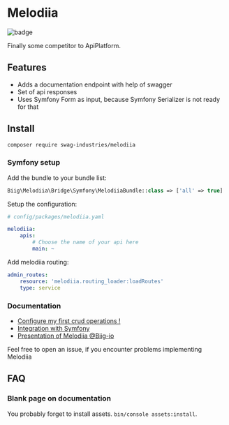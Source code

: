Melodiia
========

![badge](https://action-badges.now.sh/swagindustries/Melodiia)

Finally some competitor to ApiPlatform.

Features
--------

- Adds a documentation endpoint with help of swagger
- Set of api responses
- Uses Symfony Form as input, because Symfony Serializer is not ready for that

Install
-------

```bash
composer require swag-industries/melodiia
```

### Symfony setup

Add the bundle to your bundle list:

```php
Biig\Melodiia\Bridge\Symfony\MelodiiaBundle::class => ['all' => true]
```

Setup the configuration:

```yaml
# config/packages/melodiia.yaml

melodiia:
    apis:
        # Choose the name of your api here
        main: ~
```

Add melodiia routing:

```yaml
admin_routes:
    resource: 'melodiia.routing_loader:loadRoutes'
    type: service
```

### Documentation 

 - [Configure my first crud operations !](./docs/Crud.md)
 - [Integration with Symfony ](./docs/Symfony.md)
 - [Presentation of Melodiia @Biig-io](https://docs.google.com/presentation/d/1dtxUOzZFGRq7Ar5YV5aZ6AN60RhDbf_0OcXKj5iiDS8/edit?usp=sharing)

Feel free to open an issue, if you encounter problems implementing Melodiia

FAQ
---

### Blank page on documentation

You probably forget to install assets. `bin/console assets:install`.
